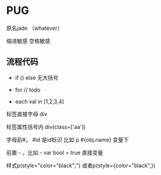 # PUG
原名jade （whatever） 

缩进敏感
空格敏感

## 流程代码

+ if () else 无大括号

+ for  // todo

+ each val in [1,2,3,4]


标签直接字母 div 

标签属性括号内 div(class=['aa'])

字母前#， #id  是id标识
比如  p #{obj.name} 变量下

前置 - ，比如 - var bool = true
直接变量

样式p(style="color="black";")
或者p(style={color="black",})

